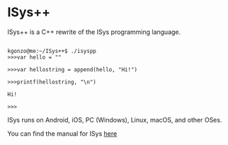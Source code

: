 # ISys++

<!-- ## WARNING - Do not venture further!

This is the experimental branch, everything here is not final.

For stable commits and releases, use the `master` branch. 

Thanks! -->

ISys++ is a C++ rewrite of the ISys programming language.

```

kgonzo@me:~/ISys++$ ./isyspp
>>>var hello = ""

>>>var hellostring = append(hello, "Hi!")

>>>printf(hellostring, "\n")

Hi!

>>>

```

ISys runs on Android, iOS, PC (Windows), Linux, macOS, and other OSes.

You can find the manual for ISys [here](https://thekaigonzalez.github.io/ISysPP)